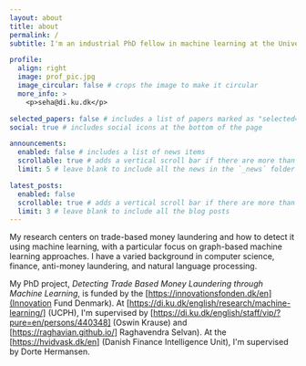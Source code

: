 ```yaml
---
layout: about
title: about
permalink: /
subtitle: I'm an industrial PhD fellow in machine learning at the University of Copenhagen and the Danish Finance Intelligence Unit (Hvidvasksekretariatet).

profile:
  align: right
  image: prof_pic.jpg
  image_circular: false # crops the image to make it circular
  more_info: >
    <p>seha@di.ku.dk</p>

selected_papers: false # includes a list of papers marked as "selected={true}"
social: true # includes social icons at the bottom of the page

announcements:
  enabled: false # includes a list of news items
  scrollable: true # adds a vertical scroll bar if there are more than 3 news items
  limit: 5 # leave blank to include all the news in the `_news` folder

latest_posts:
  enabled: false
  scrollable: true # adds a vertical scroll bar if there are more than 3 new posts items
  limit: 3 # leave blank to include all the blog posts
---
```


My research centers on trade-based money laundering and how to detect it using machine learning, with a particular focus on graph-based machine learning approaches. I have a varied background in computer science, finance, anti-money laundering, and natural language processing. 

My PhD project, _Detecting Trade Based Money Laundering through Machine Learning_, is funded by the [https://innovationsfonden.dk/en](Innovation Fund Denmark). At [https://di.ku.dk/english/research/machine-learning/] (UCPH), I'm supervised by [https://di.ku.dk/english/staff/vip/?pure=en/persons/440348] (Oswin Krause) and [https://raghavian.github.io/] Raghavendra Selvan). At the [https://hvidvask.dk/en] (Danish Finance Intelligence Unit), I'm supervised by Dorte Hermansen. 
